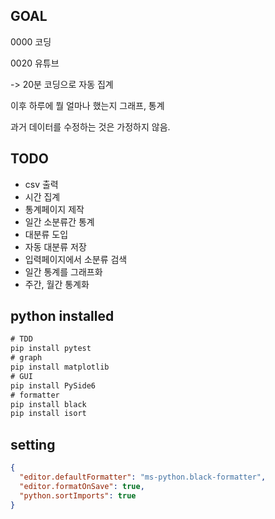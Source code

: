 ## GOAL

0000 코딩

0020 유튜브

-> 20분 코딩으로 자동 집계

이후 하루에 뭘 얼마나 했는지 그래프, 통계

과거 데이터를 수정하는 것은 가정하지 않음.

## TODO

* csv 출력
* 시간 집계
* 통계페이지 제작
* 일간 소분류간 통계
* 대분류 도입
* 자동 대분류 저장
* 입력페이지에서 소분류 검색
* 일간 통계를 그래프화
* 주간, 월간 통계화

## python installed

```cmd
# TDD
pip install pytest
# graph
pip install matplotlib
# GUI
pip install PySide6
# formatter
pip install black
pip install isort
```

## setting
```JSON
{
  "editor.defaultFormatter": "ms-python.black-formatter",
  "editor.formatOnSave": true,
  "python.sortImports": true
}
```
